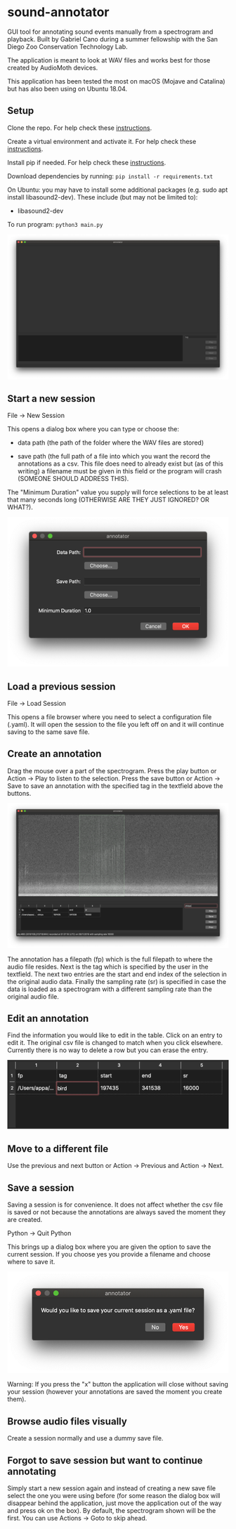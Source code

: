 # sound-annotator

GUI tool for annotating sound events manually from a spectrogram and
playback.  Built by Gabriel Cano during a summer fellowship with the
San Diego Zoo Conservation Technology Lab.

The application is meant to look at WAV files and works best for those
created by AudioMoth devices.

This application has been tested the most on macOS (Mojave and
Catalina) but has also been using on Ubuntu 18.04. 

## Setup
Clone the repo. For help check these
[instructions](https://help.github.com/en/github/creating-cloning-and-archiving-repositories/cloning-a-repository).

Create a virtual environment and activate it. For help check these
[instructions](https://docs.python.org/3/tutorial/venv.html).

Install pip if needed. For help check these
[instructions](https://pip.pypa.io/en/stable/installing/).

Download dependencies by running:
`pip install -r requirements.txt`

On Ubuntu: you may have to install some additional packages (e.g. sudo
apt install libasound2-dev).  These include (but may not be limited
to):
- libasound2-dev

To run program:
`python3 main.py`

![Alt text](/screenshots/start.png?raw=true "Starting Screen")

## Start a new session
File -> New Session

This opens a dialog box where you can type or choose the:

- data path (the path of the folder where the WAV files are stored)

- save path (the full path of a file into which you want the record
the annotations as a csv.  This file does need to already exist but
(as of this writing) a filename must be given in this field or the
program will crash (SOMEONE SHOULD ADDRESS THIS).

The "Minimum Duration" value you supply will force selections to be at
least that many seconds long (OTHERWISE ARE THEY JUST IGNORED? OR WHAT?).

![Alt text](/screenshots/new_session.png?raw=true)

## Load a previous session
File -> Load Session

This opens a file browser where you need to select a configuration
file (.yaml). It will open the session to the file you left off on and
it will continue saving to the same save file.

## Create an annotation

Drag the mouse over a part of the spectrogram. Press the play button
or Action -> Play to listen to the selection. Press the save button or
Action -> Save to save an annotation with the specified tag in the
textfield above the buttons.

![Alt text](/screenshots/create_anno.png?raw=true)

The annotation has a filepath (fp) which is the full filepath to where
the audio file resides. Next is the tag which is specified by the user
in the textfield. The next two entries are the start and end index of
the selection in the original audio data. Finally the sampling rate
(sr) is specified in case the data is loaded as a spectrogram with a
different sampling rate than the original audio file.

## Edit an annotation

Find the information you would like to edit in the table. Click on an
entry to edit it. The original csv file is changed to match when you
click elsewhere. Currently there is no way to delete a row but you can
erase the entry.

![Alt text](/screenshots/edit_tag.png?raw=true)

## Move to a different file

Use the previous and next button or Action -> Previous and Action ->
Next.

## Save a session

Saving a session is for convenience. It does not affect whether the
csv file is saved or not because the annotations are always saved the
moment they are created.

Python -> Quit Python

This brings up a dialog box where you are given the option to save the
current session. If you choose yes you provide a filename and choose
where to save it.

![Alt text](/screenshots/save_session.png?raw=true)

Warning: If you press the "x" button the application will close
without saving your session (however your annotations are saved the
moment you create them).

## Browse audio files visually

Create a session normally and use a dummy save file.

## Forgot to save session but want to continue annotating 

Simply start a new session again and instead of creating a new save
file select the one you were using before (for some reason the dialog
box will disappear behind the application, just move the application
out of the way and press ok on the box). By default, the spectrogram
shown will be the first. You can use Actions -> Goto to skip ahead.




